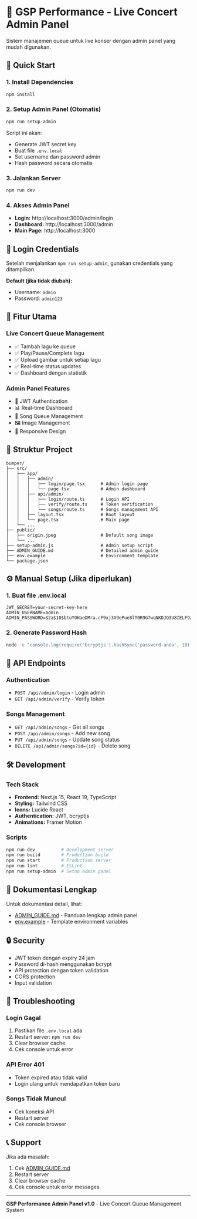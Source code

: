 # 🎵 GSP Performance - Live Concert Admin Panel

Sistem manajemen queue untuk live konser dengan admin panel yang mudah digunakan.

## 🚀 Quick Start

### 1. Install Dependencies
```bash
npm install
```

### 2. Setup Admin Panel (Otomatis)
```bash
npm run setup-admin
```
Script ini akan:
- Generate JWT secret key
- Buat file `.env.local`
- Set username dan password admin
- Hash password secara otomatis

### 3. Jalankan Server
```bash
npm run dev
```

### 4. Akses Admin Panel
- **Login:** http://localhost:3000/admin/login
- **Dashboard:** http://localhost:3000/admin
- **Main Page:** http://localhost:3000

## 🔐 Login Credentials

Setelah menjalankan `npm run setup-admin`, gunakan credentials yang ditampilkan.

**Default (jika tidak diubah):**
- Username: `admin`
- Password: `admin123`

## 🎯 Fitur Utama

### Live Concert Queue Management
- ✅ Tambah lagu ke queue
- ✅ Play/Pause/Complete lagu
- ✅ Upload gambar untuk setiap lagu
- ✅ Real-time status updates
- ✅ Dashboard dengan statistik

### Admin Panel Features
- 🔐 JWT Authentication
- 📊 Real-time Dashboard
- 🎵 Song Queue Management
- 🖼️ Image Management
- 📱 Responsive Design

## 📁 Struktur Project

```
bumper/
├── src/
│   ├── app/
│   │   ├── admin/
│   │   │   ├── login/page.tsx      # Admin login page
│   │   │   └── page.tsx            # Admin dashboard
│   │   ├── api/admin/
│   │   │   ├── login/route.ts      # Login API
│   │   │   ├── verify/route.ts     # Token verification
│   │   │   └── songs/route.ts      # Songs management API
│   │   ├── layout.tsx              # Root layout
│   │   └── page.tsx                # Main page
│   └── ...
├── public/
│   ├── origin.jpeg                 # Default song image
│   └── ...
├── setup-admin.js                  # Admin setup script
├── ADMIN_GUIDE.md                  # Detailed admin guide
├── env.example                     # Environment template
└── package.json
```

## ⚙️ Manual Setup (Jika diperlukan)

### 1. Buat file .env.local
```env
JWT_SECRET=your-secret-key-here
ADMIN_USERNAME=admin
ADMIN_PASSWORD=$2a$10$btuYOHaeDMra.cF9xj3X9ePue8lT0R9G7wqNKDJQ3U8IELF9zOgPe
```

### 2. Generate Password Hash
```bash
node -e "console.log(require('bcryptjs').hashSync('password-anda', 10))"
```

## 🔌 API Endpoints

### Authentication
- `POST /api/admin/login` - Login admin
- `GET /api/admin/verify` - Verify token

### Songs Management
- `GET /api/admin/songs` - Get all songs
- `POST /api/admin/songs` - Add new song
- `PUT /api/admin/songs` - Update song status
- `DELETE /api/admin/songs?id={id}` - Delete song

## 🛠️ Development

### Tech Stack
- **Frontend:** Next.js 15, React 19, TypeScript
- **Styling:** Tailwind CSS
- **Icons:** Lucide React
- **Authentication:** JWT, bcryptjs
- **Animations:** Framer Motion

### Scripts
```bash
npm run dev          # Development server
npm run build        # Production build
npm run start        # Production server
npm run lint         # ESLint
npm run setup-admin  # Setup admin panel
```

## 📖 Dokumentasi Lengkap

Untuk dokumentasi detail, lihat:
- [ADMIN_GUIDE.md](./ADMIN_GUIDE.md) - Panduan lengkap admin panel
- [env.example](./env.example) - Template environment variables

## 🔒 Security

- JWT token dengan expiry 24 jam
- Password di-hash menggunakan bcrypt
- API protection dengan token validation
- CORS protection
- Input validation

## 🐛 Troubleshooting

### Login Gagal
1. Pastikan file `.env.local` ada
2. Restart server: `npm run dev`
3. Clear browser cache
4. Cek console untuk error

### API Error 401
- Token expired atau tidak valid
- Login ulang untuk mendapatkan token baru

### Songs Tidak Muncul
- Cek koneksi API
- Restart server
- Cek console browser

## 📞 Support

Jika ada masalah:
1. Cek [ADMIN_GUIDE.md](./ADMIN_GUIDE.md)
2. Restart server
3. Clear browser cache
4. Cek console untuk error messages

---

**GSP Performance Admin Panel v1.0** - Live Concert Queue Management System 